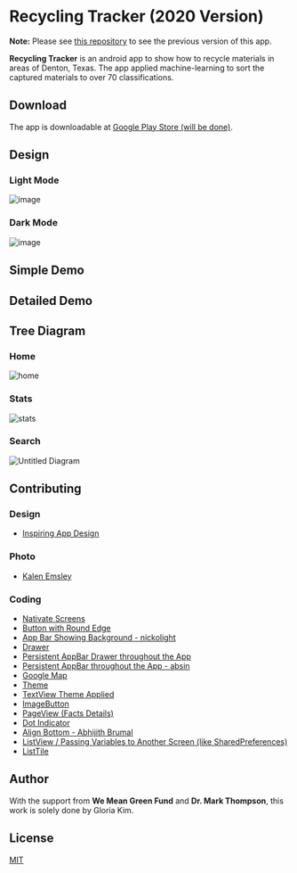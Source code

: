 # Recycling Tracker (2020 Version)

**Note:** Please see [this repository](https://github.com/gloriakim-cs-projects/2019-android-recycling-tracker-completed/) to see the previous version of this app.

**Recycling Tracker** is an android app to show how to recycle materials in areas of Denton, Texas. The app applied machine-learning to sort the captured materials to over 70 classifications.

## Download

The app is downloadable at [Google Play Store (will be done)](https://play.google.com/store?hl=en_US).

## Design

### Light Mode
![image](https://user-images.githubusercontent.com/68700599/89610031-23008f80-d83f-11ea-99eb-057306cb6864.png)

### Dark Mode
![image](https://user-images.githubusercontent.com/68700599/89610011-12e8b000-d83f-11ea-83b8-7ca8bfb4e752.png)

## Simple Demo

## Detailed Demo

## Tree Diagram

### Home

![home](https://user-images.githubusercontent.com/68700599/89750811-1ffddd00-da93-11ea-91c4-53b67c07dbfd.png)

### Stats

![stats](https://user-images.githubusercontent.com/68700599/89752550-71f63100-da9a-11ea-8053-4572b34e4276.png)

### Search

![Untitled Diagram](https://user-images.githubusercontent.com/68700599/89857212-180c6e80-db61-11ea-8dfc-cb91d31de46e.png)

## Contributing

### Design
- [Inspiring App Design](https://www.behance.net/gallery/77578081/greendeeds-Recycling-App?tracking_source=search_projects_recommended%7Crecycling)

### Photo
- [Kalen Emsley](https://unsplash.com/photos/Bkci_8qcdvQ)

### Coding
- [Nativate Screens](https://stackoverflow.com/questions/44004451/navigator-operation-requested-with-a-context-that-does-not-include-a-navigator)
- [Button with Round Edge](https://stackoverflow.com/questions/49991444/create-a-rounded-button-button-with-border-radius-in-flutter)
- [App Bar Showing Background - nickolight](https://stackoverflow.com/questions/53080186/make-appbar-transparent-and-show-background-image-which-is-set-to-whole-screen)
- [Drawer](https://flutter.dev/docs/cookbook/design/drawer)
- [Persistent AppBar Drawer throughout the App](https://stackoverflow.com/questions/51659805/persisting-appbar-drawer-across-all-pages-flutter)
- [Persistent AppBar throughout the App - absin](https://stackoverflow.com/questions/53411890/how-can-i-have-my-appbar-in-a-separate-file-in-flutter-while-still-having-the-wi)
- [Google Map](https://www.youtube.com/watch?v=Dme03oxZRU0)
- [Theme](https://stackoverflow.com/questions/59473941/how-to-use-font-settings-using-theme-widget)
- [TextView Theme Applied](https://stackoverflow.com/questions/51382553/flutter-theme-not-applied-to-text-widget)
- [ImageButton](https://stackoverflow.com/questions/55216108/button-with-image-background-flutter)
- [PageView (Facts Details)](https://medium.com/flutter-community/flutter-pageview-widget-e0f6c8092636)
- [Dot Indicator](https://pub.dev/packages/dots_indicator)
- [Align Bottom - Abhijith Brumal](https://stackoverflow.com/questions/45746636/flutter-trying-to-bottom-center-an-item-in-a-column-but-it-keeps-left-aligning)
- [ListView / Passing Variables to Another Screen (like SharedPreferences)](https://flutter.dev/docs/cookbook/navigation/passing-data)
- [ListTile](https://api.flutter.dev/flutter/material/ListTile-class.html)

## Author

With the support from **We Mean Green Fund** and **Dr. Mark Thompson**, this work is solely done by Gloria Kim.

## License
[MIT](https://choosealicense.com/licenses/mit/)
